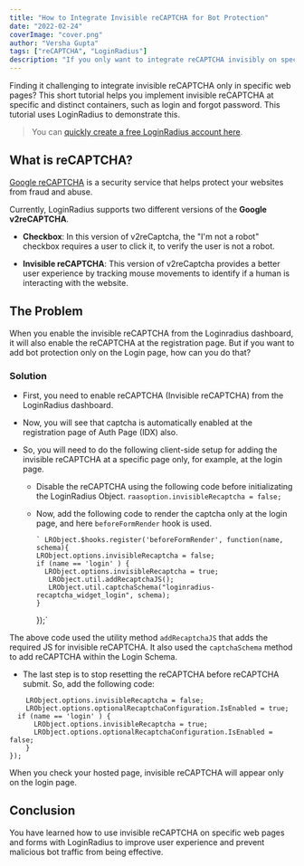 ```yaml
---
title: "How to Integrate Invisible reCAPTCHA for Bot Protection"
date: "2022-02-24"
coverImage: "cover.png"
author: "Versha Gupta"
tags: ["reCAPTCHA", "LoginRadius"]
description: "If you only want to integrate reCAPTCHA invisibly on specific pages, LoginRadius can help you. This tutorial explains how you can quickly integrate invisible reCAPTCHA."
---
```


Finding it challenging to integrate invisible reCAPTCHA only in specific web pages? This short tutorial helps you implement invisible reCAPTCHA at specific and distinct containers, such as login and forgot password. This tutorial uses LoginRadius to demonstrate this.

> You can [quickly create a free LoginRadius account here](https://accounts.loginradius.com/auth.aspx?plan=developer&action=register).

## What is reCAPTCHA?

[Google reCAPTCHA](https://www.google.com/recaptcha/about/) is a security service that helps protect your websites from fraud and abuse.

Currently, LoginRadius supports two different versions of the **Google v2reCAPTCHA**.

- **Checkbox**: In this version of v2reCaptcha, the "I'm not a robot" checkbox requires a user to click it, to verify the user is not a robot.

- **Invisible reCAPTCHA**: This version of v2reCaptcha provides a better user experience by tracking mouse movements to identify if a human is interacting with the website.

## The Problem

When you enable the invisible reCAPTCHA from the Loginradius dashboard, it will also enable the reCAPTCHA at the registration page. But if you want to add bot protection only on the Login page, how can you do that?

### Solution

- First, you need to enable reCAPTCHA (Invisible reCAPTCHA) from the LoginRadius dashboard.
- Now, you will see that captcha is automatically enabled at the registration page of Auth Page (IDX) also.
- So, you will need to do the following client-side setup for adding the invisible reCAPTCHA at a specific page only, for example, at the login page.

  - Disable the reCAPTCHA using the following code before initializating the LoginRadius Object.
    `raasoption.invisibleRecaptcha = false;`
  - Now, add the following code to render the captcha only at the login page, and here `beforeFormRender` hook is used.

        ` LRObject.$hooks.register('beforeFormRender', function(name, schema){
        LRObject.options.invisibleRecaptcha = false;
        if (name == 'login' ) {
          LRObject.options.invisibleRecaptcha = true;
           LRObject.util.addRecaptchaJS();
           LRObject.util.captchaSchema("loginradius-recaptcha_widget_login", schema);
        }

    });`

The above code used the utility method `addRecaptchaJS` that adds the required JS for invisible reCAPTCHA. It also used the `captchaSchema` method to add reCAPTCHA within the Login Schema.

- The last step is to stop resetting the reCAPTCHA before reCAPTCHA submit. So, add the following code:

```LRObject.$hooks.register('eventCalls', function(name){
    LRObject.options.invisibleRecaptcha = false;
    LRObject.options.optionalRecaptchaConfiguration.IsEnabled = true;
  if (name == 'login' ) {
      LRObject.options.invisibleRecaptcha = true;
      LRObject.options.optionalRecaptchaConfiguration.IsEnabled = false;
    }
});
```

When you check your hosted page, invisible reCAPTCHA will appear only on the login page.

## Conclusion

You have learned how to use invisible reCAPTCHA on specific web pages and forms with LoginRadius to improve user experience and prevent malicious bot traffic from being effective.
